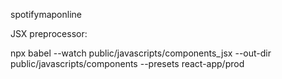 spotifymaponline

JSX preprocessor:

npx babel --watch public/javascripts/components_jsx --out-dir public/javascripts/components --presets react-app/prod